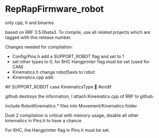 # RepRapFirmware_robot
only cpp, h and binaries

based on RRF 3.5.0beta3. To compile, use all related projects which are tagged with this release number.

Changes needed for compilation:
- Config/Pins.h add a SUPPORT_ROBOT flag and set to 1
- set other types to 0, for 6HC Hangprinter flag must be set (used for CAN)
- Kinematics.h change robot5axis to robot
- Kinematics.cpp add:

#if SUPPORT_ROBOT
case KinematicsType::robot:
#endif

github destroys the information, I attach Kinematics.cpp of RRF to github.

include RobotKinematics.* files into Movement/Kinematics folder

Duet 2 compilation is critical with memory usage, disable all other kinematics in Pins.h to have a chance.

For 6HC, the Hangprinter flag in Pins.h must be set.
